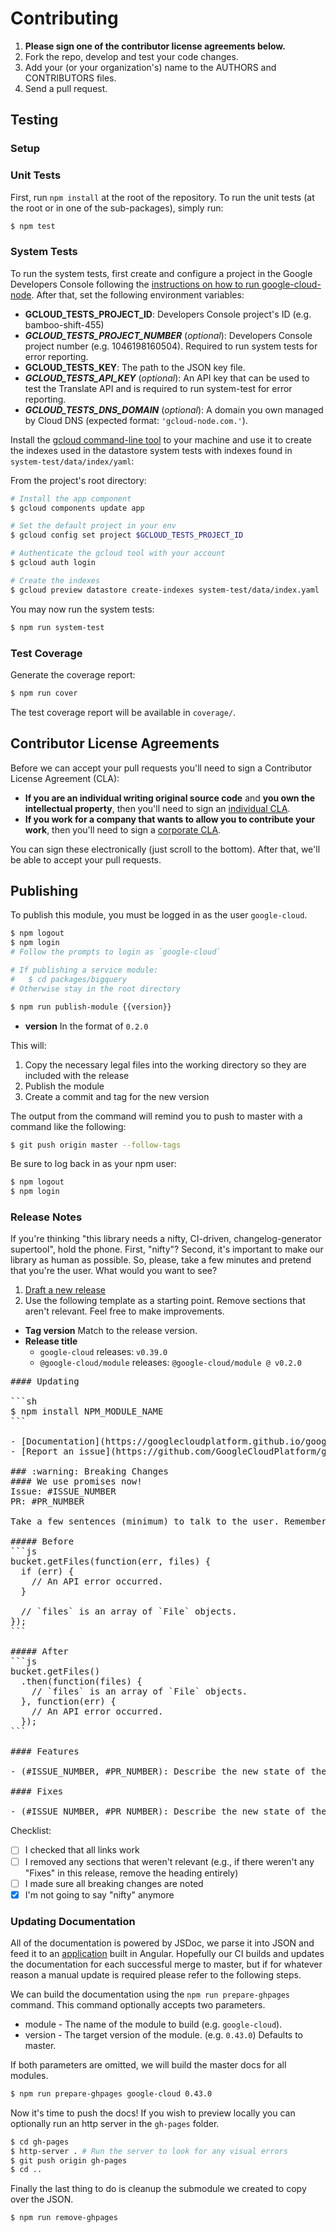 # Contributing

1. **Please sign one of the contributor license agreements below.**
2. Fork the repo, develop and test your code changes.
3. Add your (or your organization's) name to the AUTHORS and CONTRIBUTORS files.
4. Send a pull request.

## Testing

### Setup

### Unit Tests

First, run `npm install` at the root of the repository. To run the unit tests
(at the root or in one of the sub-packages), simply run:

```sh
$ npm test
```

### System Tests

To run the system tests, first create and configure a project in the Google Developers Console following the [instructions on how to run google-cloud-node][elsewhere]. After that, set the following environment variables:

- **GCLOUD_TESTS_PROJECT_ID**: Developers Console project's ID (e.g. bamboo-shift-455)
- ***GCLOUD_TESTS_PROJECT_NUMBER*** (*optional*): Developers Console project number (e.g. 1046198160504). Required to run system tests for error reporting.
- **GCLOUD_TESTS_KEY**: The path to the JSON key file.
- ***GCLOUD_TESTS_API_KEY*** (*optional*): An API key that can be used to test the Translate API and is required to run system-test for error reporting.
- ***GCLOUD_TESTS_DNS_DOMAIN*** (*optional*): A domain you own managed by Cloud DNS (expected format: `'gcloud-node.com.'`).

Install the [gcloud command-line tool][gcloudcli] to your machine and use it to create the indexes used in the datastore system tests with indexes found in `system-test/data/index/yaml`:

From the project's root directory:

```sh
# Install the app component
$ gcloud components update app

# Set the default project in your env
$ gcloud config set project $GCLOUD_TESTS_PROJECT_ID

# Authenticate the gcloud tool with your account
$ gcloud auth login

# Create the indexes
$ gcloud preview datastore create-indexes system-test/data/index.yaml
```

You may now run the system tests:

```sh
$ npm run system-test
```

### Test Coverage

Generate the coverage report:

```sh
$ npm run cover
```

The test coverage report will be available in `coverage/`.

## Contributor License Agreements

Before we can accept your pull requests you'll need to sign a Contributor License Agreement (CLA):

- **If you are an individual writing original source code** and **you own the intellectual property**, then you'll need to sign an [individual CLA][indvcla].
- **If you work for a company that wants to allow you to contribute your work**, then you'll need to sign a [corporate CLA][corpcla].

You can sign these electronically (just scroll to the bottom). After that, we'll be able to accept your pull requests.

## Publishing

To publish this module, you must be logged in as the user `google-cloud`.

```sh
$ npm logout
$ npm login
# Follow the prompts to login as `google-cloud`

# If publishing a service module:
#   $ cd packages/bigquery
# Otherwise stay in the root directory

$ npm run publish-module {{version}}
```

  - **version** In the format of `0.2.0`

This will:

  1. Copy the necessary legal files into the working directory so they are included with the release
  1. Publish the module
  1. Create a commit and tag for the new version

The output from the command will remind you to push to master with a command like the following:

```sh
$ git push origin master --follow-tags
```

Be sure to log back in as your npm user:

```sh
$ npm logout
$ npm login
```
### Release Notes

If you're thinking "this library needs a nifty, CI-driven, changelog-generator supertool", hold the phone. First, "nifty"? Second, it's important to make our library as human as possible. So, please, take a few minutes and pretend that you're the user. What would you want to see?

  1. [Draft a new release](https://github.com/GoogleCloudPlatform/google-cloud-node/releases/new)
  1. Use the following template as a starting point. Remove sections that aren't relevant. Feel free to make improvements.

  - **Tag version** Match to the release version.
  - **Release title**
    - `google-cloud` releases: `v0.39.0`
    - `@google-cloud/module` releases: `@google-cloud/module @ v0.2.0`

<pre>
#### Updating

```sh
$ npm install NPM_MODULE_NAME
```

- [Documentation](https://googlecloudplatform.github.io/google-cloud-node/#/docs/SERVICE_NAME/NEW_VERSION/SERVICE_NAME)
- [Report an issue](https://github.com/GoogleCloudPlatform/google-cloud-node/issues)

### :warning: Breaking Changes
#### We use promises now!
Issue: #ISSUE_NUMBER
PR: #PR_NUMBER

Take a few sentences (minimum) to talk to the user. Remember that this change might require a lot of their time, so make sure to explain why it's worth it.

##### Before
```js
bucket.getFiles(function(err, files) {
  if (err) {
    // An API error occurred.
  }

  // `files` is an array of `File` objects.
});
```

##### After
```js
bucket.getFiles()
  .then(function(files) {
    // `files` is an array of `File` objects.
  }, function(err) {
    // An API error occurred.
  });
```

#### Features

- (#ISSUE_NUMBER, #PR_NUMBER): Describe the new state of the code, i.e. "vision.annotate() now accepts Buffers."

#### Fixes

- (#ISSUE_NUMBER, #PR_NUMBER): Describe the new state of the code, i.e. "vision.detect() properly handles multiple images."
</pre>

Checklist:

  - [ ] I checked that all links work
  - [ ] I removed any sections that weren't relevant (e.g., if there weren't any "Fixes" in this release, remove the heading entirely)
  - [ ] I made sure all breaking changes are noted
  - [x] I'm not going to say "nifty" anymore

### Updating Documentation

All of the documentation is powered by JSDoc, we parse it into JSON and feed it to an [application](https://github.com/GoogleCloudPlatform/gcloud-common/tree/master/site) built in Angular. Hopefully our CI builds and updates the documentation for each successful merge to master, but if for whatever reason a manual update is required please refer to the following steps.

We can build the documentation using the `npm run prepare-ghpages` command. This command optionally accepts two parameters.

* module - The name of the module to build (e.g. `google-cloud`).
* version - The target version of the module. (e.g. `0.43.0`) Defaults to master.

If both parameters are omitted, we will build the master docs for all modules.

```sh
$ npm run prepare-ghpages google-cloud 0.43.0
```

Now it's time to push the docs! If you wish to preview locally you can optionally run an http server in the `gh-pages` folder.

```sh
$ cd gh-pages
$ http-server . # Run the server to look for any visual errors
$ git push origin gh-pages
$ cd ..
```
Finally the last thing to do is cleanup the submodule we created to copy over the JSON.

```sh
$ npm run remove-ghpages
```

[elsewhere]: ../README.md#elsewhere
[gcloudcli]: https://developers.google.com/cloud/sdk/gcloud/
[indvcla]: https://developers.google.com/open-source/cla/individual
[corpcla]: https://developers.google.com/open-source/cla/corporate
